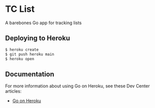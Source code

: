 
# TC List

A barebones Go app for tracking lists

## Deploying to Heroku

```sh
$ heroku create
$ git push heroku main
$ heroku open
```

## Documentation

For more information about using Go on Heroku, see these Dev Center articles:

- [Go on Heroku](https://devcenter.heroku.com/categories/go)
